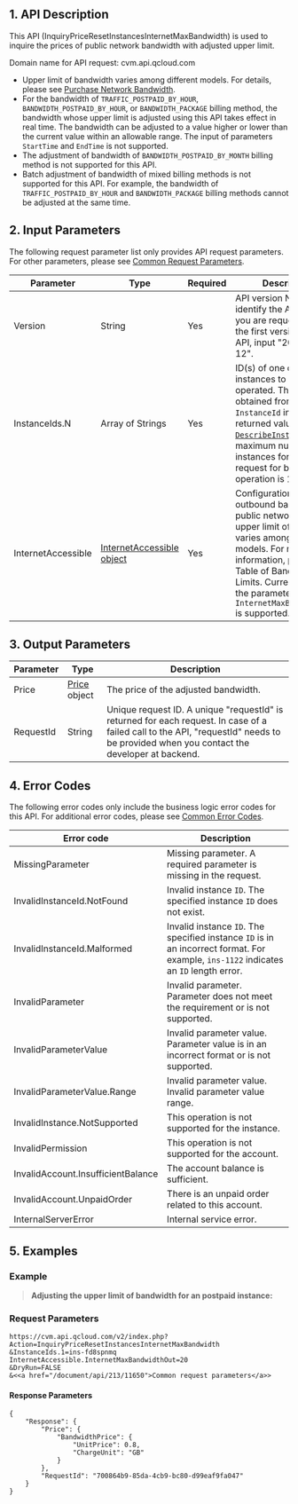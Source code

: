 ## 1. API Description

This API (InquiryPriceResetInstancesInternetMaxBandwidth) is used to inquire the prices of public network bandwidth with adjusted upper limit.

Domain name for API request: cvm.api.qcloud.com

* Upper limit of bandwidth varies among different models. For details, please see [Purchase Network Bandwidth](https://cloud.tencent.com/document/product/213/509).
* For the bandwidth of `TRAFFIC_POSTPAID_BY_HOUR`, `BANDWIDTH_POSTPAID_BY_HOUR`, or `BANDWIDTH_PACKAGE` billing method, the bandwidth whose upper limit is adjusted using this API takes effect in real time. The bandwidth can be adjusted to a value higher or lower than the current value within an allowable range. The input of parameters `StartTime` and `EndTime` is not supported.
* The adjustment of bandwidth of `BANDWIDTH_POSTPAID_BY_MONTH` billing method is not supported for this API.
* Batch adjustment of bandwidth of mixed billing methods is not supported for this API. For example, the bandwidth of `TRAFFIC_POSTPAID_BY_HOUR` and `BANDWIDTH_PACKAGE` billing methods cannot be adjusted at the same time.


## 2. Input Parameters

The following request parameter list only provides API request parameters. For other parameters, please see [Common Request Parameters](https://cloud.tencent.com/document/api/213/11650).

| Parameter | Type | Required | Description |
|---------|---------|---------|---------|
| Version | String | Yes | API version No., used to identify the API version you are requesting. For the first version of this API, input "2017-03-12". |
| InstanceIds.N | Array of Strings | Yes | ID(s) of one or more instances to be operated. This can be obtained from `InstanceId` in the returned values of API [`DescribeInstances`](/document/api/213/9388). The maximum number of instances for each request for batch operation is 100. |
| InternetAccessible | [InternetAccessible object](/document/api/213/9451#internetaccessible) | Yes | Configuration for the outbound bandwidth of public network. The upper limit of bandwidth varies among different models. For more information, please see Table of Bandwidth Limits. Currently, only the parameter `InternetMaxBandwidthOut` is supported. |

## 3. Output Parameters

| Parameter | Type | Description |
|---------|---------|---------|
| Price | [Price](/document/api/213/9451#price) object | The price of the adjusted bandwidth. |
| RequestId | String | Unique request ID. A unique "requestId" is returned for each request. In case of a failed call to the API, "requestId" needs to be provided when you contact the developer at backend. |


## 4. Error Codes

The following error codes only include the business logic error codes for this API. For additional error codes, please see [Common Error Codes](https://cloud.tencent.com/document/api/213/11657).


| Error code | Description |
|---------|---------|
| MissingParameter | Missing parameter. A required parameter is missing in the request. |
| InvalidInstanceId.NotFound | Invalid instance `ID`. The specified instance `ID` does not exist. |
| InvalidInstanceId.Malformed | Invalid instance `ID`. The specified instance `ID` is in an incorrect format. For example, `ins-1122` indicates an `ID` length error. |
| InvalidParameter | Invalid parameter. Parameter does not meet the requirement or is not supported. |
| InvalidParameterValue | Invalid parameter value. Parameter value is in an incorrect format or is not supported. |
| InvalidParameterValue.Range | Invalid parameter value. Invalid parameter value range. |
| InvalidInstance.NotSupported | This operation is not supported for the instance. |
| InvalidPermission | This operation is not supported for the account. |
| InvalidAccount.InsufficientBalance | The account balance is sufficient. |
| InvalidAccount.UnpaidOrder | There is an unpaid order related to this account. |
| InternalServerError | Internal service error. |


## 5. Examples


### Example

> **Adjusting the upper limit of bandwidth for an postpaid instance:**<br>


### Request Parameters
```
https://cvm.api.qcloud.com/v2/index.php?Action=InquiryPriceResetInstancesInternetMaxBandwidth
&InstanceIds.1=ins-fd8spnmq
InternetAccessible.InternetMaxBandwidthOut=20
&DryRun=FALSE
&<<a href="/document/api/213/11650">Common request parameters</a>>
```

#### Response Parameters
```
{
    "Response": {
        "Price": {
            "BandwidthPrice": {
                "UnitPrice": 0.8,
                "ChargeUnit": "GB"
            }
        },
        "RequestId": "700864b9-85da-4cb9-bc80-d99eaf9fa047"
    }
}
```


